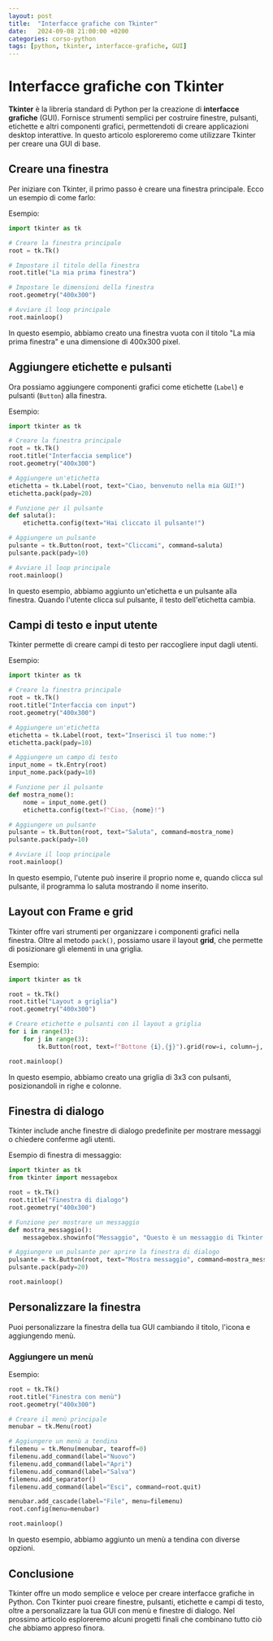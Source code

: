```yaml
---
layout: post
title:  "Interfacce grafiche con Tkinter"
date:   2024-09-08 21:00:00 +0200
categories: corso-python
tags: [python, tkinter, interfacce-grafiche, GUI]
---
```


# Interfacce grafiche con Tkinter

**Tkinter** è la libreria standard di Python per la creazione di **interfacce grafiche** (GUI). Fornisce strumenti semplici per costruire finestre, pulsanti, etichette e altri componenti grafici, permettendoti di creare applicazioni desktop interattive. In questo articolo esploreremo come utilizzare Tkinter per creare una GUI di base.

## Creare una finestra

Per iniziare con Tkinter, il primo passo è creare una finestra principale. Ecco un esempio di come farlo:

Esempio:
```python
import tkinter as tk

# Creare la finestra principale
root = tk.Tk()

# Impostare il titolo della finestra
root.title("La mia prima finestra")

# Impostare le dimensioni della finestra
root.geometry("400x300")

# Avviare il loop principale
root.mainloop()
```

In questo esempio, abbiamo creato una finestra vuota con il titolo "La mia prima finestra" e una dimensione di 400x300 pixel.

## Aggiungere etichette e pulsanti

Ora possiamo aggiungere componenti grafici come etichette (`Label`) e pulsanti (`Button`) alla finestra.

Esempio:
```python
import tkinter as tk

# Creare la finestra principale
root = tk.Tk()
root.title("Interfaccia semplice")
root.geometry("400x300")

# Aggiungere un'etichetta
etichetta = tk.Label(root, text="Ciao, benvenuto nella mia GUI!")
etichetta.pack(pady=20)

# Funzione per il pulsante
def saluta():
    etichetta.config(text="Hai cliccato il pulsante!")

# Aggiungere un pulsante
pulsante = tk.Button(root, text="Cliccami", command=saluta)
pulsante.pack(pady=10)

# Avviare il loop principale
root.mainloop()
```

In questo esempio, abbiamo aggiunto un'etichetta e un pulsante alla finestra. Quando l'utente clicca sul pulsante, il testo dell'etichetta cambia.

## Campi di testo e input utente

Tkinter permette di creare campi di testo per raccogliere input dagli utenti.

Esempio:
```python
import tkinter as tk

# Creare la finestra principale
root = tk.Tk()
root.title("Interfaccia con input")
root.geometry("400x300")

# Aggiungere un'etichetta
etichetta = tk.Label(root, text="Inserisci il tuo nome:")
etichetta.pack(pady=10)

# Aggiungere un campo di testo
input_nome = tk.Entry(root)
input_nome.pack(pady=10)

# Funzione per il pulsante
def mostra_nome():
    nome = input_nome.get()
    etichetta.config(text=f"Ciao, {nome}!")

# Aggiungere un pulsante
pulsante = tk.Button(root, text="Saluta", command=mostra_nome)
pulsante.pack(pady=10)

# Avviare il loop principale
root.mainloop()
```

In questo esempio, l'utente può inserire il proprio nome e, quando clicca sul pulsante, il programma lo saluta mostrando il nome inserito.

## Layout con Frame e grid

Tkinter offre vari strumenti per organizzare i componenti grafici nella finestra. Oltre al metodo `pack()`, possiamo usare il layout **grid**, che permette di posizionare gli elementi in una griglia.

Esempio:
```python
import tkinter as tk

root = tk.Tk()
root.title("Layout a griglia")
root.geometry("400x300")

# Creare etichette e pulsanti con il layout a griglia
for i in range(3):
    for j in range(3):
        tk.Button(root, text=f"Bottone {i},{j}").grid(row=i, column=j, padx=10, pady=10)

root.mainloop()
```

In questo esempio, abbiamo creato una griglia di 3x3 con pulsanti, posizionandoli in righe e colonne.

## Finestra di dialogo

Tkinter include anche finestre di dialogo predefinite per mostrare messaggi o chiedere conferme agli utenti.

Esempio di finestra di messaggio:
```python
import tkinter as tk
from tkinter import messagebox

root = tk.Tk()
root.title("Finestra di dialogo")
root.geometry("400x300")

# Funzione per mostrare un messaggio
def mostra_messaggio():
    messagebox.showinfo("Messaggio", "Questo è un messaggio di Tkinter!")

# Aggiungere un pulsante per aprire la finestra di dialogo
pulsante = tk.Button(root, text="Mostra messaggio", command=mostra_messaggio)
pulsante.pack(pady=20)

root.mainloop()
```

## Personalizzare la finestra

Puoi personalizzare la finestra della tua GUI cambiando il titolo, l'icona e aggiungendo menù.

### Aggiungere un menù

Esempio:
```python
root = tk.Tk()
root.title("Finestra con menù")
root.geometry("400x300")

# Creare il menù principale
menubar = tk.Menu(root)

# Aggiungere un menù a tendina
filemenu = tk.Menu(menubar, tearoff=0)
filemenu.add_command(label="Nuovo")
filemenu.add_command(label="Apri")
filemenu.add_command(label="Salva")
filemenu.add_separator()
filemenu.add_command(label="Esci", command=root.quit)

menubar.add_cascade(label="File", menu=filemenu)
root.config(menu=menubar)

root.mainloop()
```

In questo esempio, abbiamo aggiunto un menù a tendina con diverse opzioni.

## Conclusione

Tkinter offre un modo semplice e veloce per creare interfacce grafiche in Python. Con Tkinter puoi creare finestre, pulsanti, etichette e campi di testo, oltre a personalizzare la tua GUI con menù e finestre di dialogo. Nel prossimo articolo esploreremo alcuni progetti finali che combinano tutto ciò che abbiamo appreso finora.
